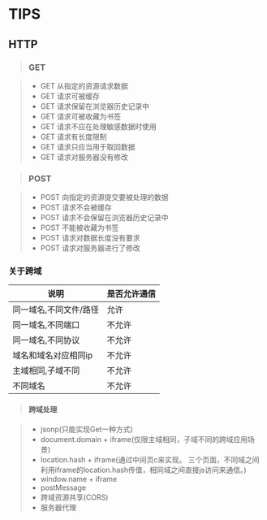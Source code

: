 # TIPS

## HTTP
> ### GET

>* GET 从指定的资源请求数据
>* GET 请求可被缓存
>* GET 请求保留在浏览器历史记录中
>* GET 请求可被收藏为书签
>* GET 请求不应在处理敏感数据时使用
>* GET 请求有长度限制
>* GET 请求只应当用于取回数据
>* GET 请求对服务器没有修改

> ### POST

>* POST 向指定的资源提交要被处理的数据
>* POST 请求不会被缓存
>* POST 请求不会保留在浏览器历史记录中
>* POST 不能被收藏为书签
>* POST 请求对数据长度没有要求   
>* POST 请求对服务器进行了修改  

### 关于跨域

说明 | 是否允许通信
------------------- | ------------- 
同一域名,不同文件/路径   |     允许
同一域名,不同端口       |     不允许
同一域名,不同协议       |     不允许
域名和域名对应相同ip    |     不允许
主域相同,子域不同       |     不允许
不同域名                |     不允许

> #### 跨域处理

>* jsonp(只能实现Get一种方式)
>* document.domain + iframe(仅限主域相同，子域不同的跨域应用场景)
>* location.hash + iframe(通过中间页c来实现。 三个页面，不同域之间利用iframe的location.hash传值，相同域之间直接js访问来通信。)
>* window.name + iframe
>* postMessage
>* 跨域资源共享(CORS)
>* 服务器代理

